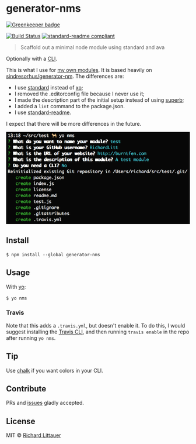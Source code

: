 # generator-nms

[![Greenkeeper badge](https://badges.greenkeeper.io/RichardLitt/generator-nms.svg)](https://greenkeeper.io/)

[![Build Status](https://travis-ci.org/RichardLitt/generator-nms.svg?branch=master)](https://travis-ci.org/RichardLitt/generator-nms)
[![standard-readme compliant](https://img.shields.io/badge/standard--readme-OK-green.svg?style=flat-square)](https://github.com/RichardLitt/standard-readme)

> Scaffold out a minimal node module using standard and ava

Optionally with a [CLI](http://en.wikipedia.org/wiki/Command-line_interface).

This is what I use for [my own modules](https://www.npmjs.com/~richardlitt). It is based heavily on [sindresorhus/generator-nm](//github.com/sindresorhus/generator-nm). The differences are:

 - I use [standard](//github.com/feross/standard) instead of [xo](https://github.com/sindresorhus/xo);
 - I removed the .editorconfig file because I never use it;
 - I made the description part of the initial setup instead of using [superb](https://github.com/sindresorhus/superb);
 - I added a `lint` command to the package.json.
 - I use [standard-readme](https://github.com/RichardLitt/standard-readme).

I expect that there will be more differences in the future.

![](screenshot.png)


## Install

```
$ npm install --global generator-nms
```

## Usage

With [yo](https://github.com/yeoman/yo):

```
$ yo nms
```

### Travis

Note that this adds a `.travis.yml`, but doesn't enable it. To do this, I would suggest installing the [Travis CLI](https://github.com/travis-ci/travis.rb#installation), and then running `travis enable` in the repo after running `yo nms`.


## Tip

Use [chalk](https://github.com/sindresorhus/chalk) if you want colors in your CLI.

## Contribute

PRs and [issues](https://github.com/RichardLitt/generator-nms/issues) gladly accepted.

## License

MIT © [Richard Littauer](http://burntfen.com)
